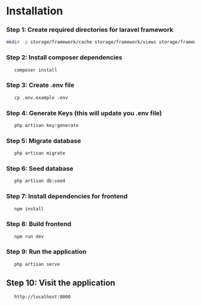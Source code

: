 # Installation

### Step 1: Create required directories for laravel framework
```bash
mkdir -p storage/framework/cache storage/framework/views storage/framework/sessions storage/framework/testing
```

### Step 2: Install composer dependencies
```bash
   composer install
```

### Step 3: Create .env file
```bash
   cp .env.example .env
```

### Step 4: Generate Keys (this will update you .env file)
```bash
   php artisan key:generate
```

### Step 5: Migrate database
```bash
   php artisan migrate
```

### Step 6: Seed database
```bash
   php artisan db:seed
```

### Step 7: Install dependencies for frontend
```bash
   npm install
```

### Step 8: Build frontend
```bash
   npm run dev
```

### Step 9: Run the application
```bash
   php artisan serve
```

## Step 10: Visit the application
```bash
   http://localhost:8000
```